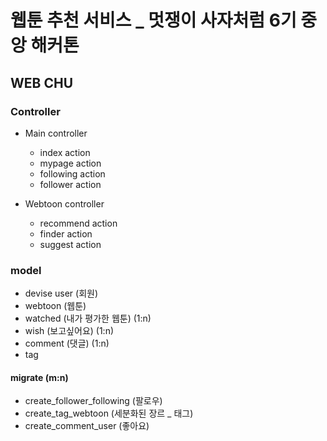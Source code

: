 # 웹툰 추천 서비스 _ 멋쟁이 사자처럼 6기 중앙 해커톤
## WEB CHU

### Controller
* Main controller
    * index action
    * mypage action
    * following action
    * follower action
    
* Webtoon controller
    * recommend action
    * finder action
    * suggest action
     
### model
* devise user (회원)
* webtoon (웹툰)
* watched (내가 평가한 웹툰) (1:n)
* wish (보고싶어요) (1:n)
* comment (댓글) (1:n)
* tag
#### migrate (m:n)
* create_follower_following (팔로우)
* create_tag_webtoon (세분화된 장르 _ 태그)
* create_comment_user (좋아요)
